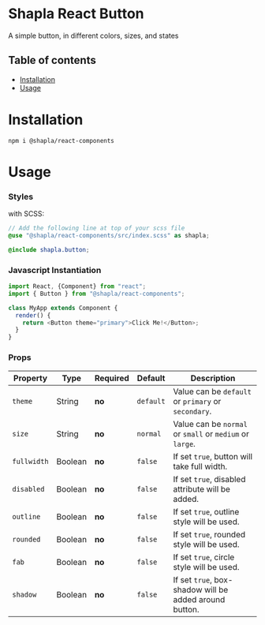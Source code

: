 # Shapla React Button

A simple button, in different colors, sizes, and states

## Table of contents

- [Installation](#installation)
- [Usage](#usage)

# Installation

```
npm i @shapla/react-components
```

# Usage

### Styles

with SCSS:

```scss
// Add the following line at top of your scss file
@use "@shapla/react-components/src/index.scss" as shapla;

@include shapla.button;
```

### Javascript Instantiation

```js
import React, {Component} from "react";
import { Button } from "@shapla/react-components";

class MyApp extends Component {
  render() {
    return <Button theme="primary">Click Me!</Button>;
  }
}
```

### Props

| Property    | Type    | Required | Default   | Description                                              |
|-------------|---------|----------|-----------|----------------------------------------------------------|
| `theme`     | String  | **no**   | `default` | Value can be `default` or `primary` or `secondary`.      |
| `size`      | String  | **no**   | `normal`  | Value can be `normal` or `small` or `medium` or `large`. |
| `fullwidth` | Boolean | **no**   | `false`   | If set `true`, button will take full width.              |
| `disabled`  | Boolean | **no**   | `false`   | If set `true`, disabled attribute will be added.         |
| `outline`   | Boolean | **no**   | `false`   | If set `true`, outline style will be used.               |
| `rounded`   | Boolean | **no**   | `false`   | If set `true`, rounded style will be used.               |
| `fab`       | Boolean | **no**   | `false`   | If set `true`, circle style will be used.                |
| `shadow`    | Boolean | **no**   | `false`   | If set `true`, box-shadow will be added around button.   |
